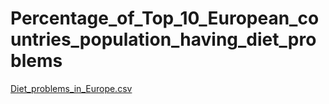 # Percentage_of_Top_10_European_countries_population_having_diet_problems
[Diet_problems_in_Europe.csv](https://github.com/user-attachments/files/16758237/Diet_problems_in_Europe.csv)
